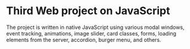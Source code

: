 # Third Web project on JavaScript

The project is written in native JavaScript using various modal windows, 
event tracking, animations, image slider, card classes, forms, 
loading elements from the server, accordion, burger menu, and others.

